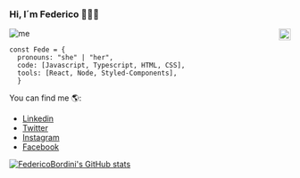 ### Hi, I´m Federico 👋👨‍💻

<a href="https://twitter.com/sonikboom13">
  <img align="right" alt="Federico Bordini | Twitter" width="21px" src="https://raw.githubusercontent.com/anuraghazra/anuraghazra/master/assets/twitter.svg" />
</a>

![me](https://user-images.githubusercontent.com/21134315/138626655-bb20162a-ea6c-43b8-851f-ff147b6dedab.png)

```JS
const Fede = {
  pronouns: "she" | "her",
  code: [Javascript, Typescript, HTML, CSS],
  tools: [React, Node, Styled-Components],
  }
 ``` 
You can find me 🌎:
- [Linkedin](https://linkedin.com/in/federico-bordini/)
- [Twitter](https://twitter.com/sonikboom13)
- [Instagram](https://www.instagram.com/fede_bordini)
- [Facebook](https://www.facebook.com/federico.bordini.3)

[![FedericoBordini's GitHub stats](https://github-readme-stats.vercel.app/api?username=FedericoBordini)](https://github.com/anuraghazra/github-readme-stats)

<!--
**FedericoBordini/FedericoBordini** is a ✨ _special_ ✨ repository because its `README.md` (this file) appears on your GitHub profile.

Here are some ideas to get you started:

- 🔭 I’m currently working on ...
- 🌱 I’m currently learning ...
- 👯 I’m looking to collaborate on ...
- 🤔 I’m looking for help with ...
- 💬 Ask me about ...
- 📫 How to reach me: ...
- 😄 Pronouns: ...
- ⚡ Fun fact: ...
-->
